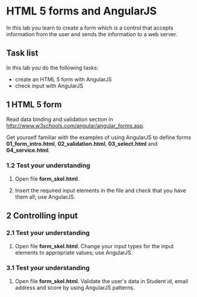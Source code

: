 # HTML 5 forms and AngularJS

In this lab you learn to create a form which is a control that accepts information from the user and sends the information to a web server.


## Task list

In this lab you do the following tasks:

- create an HTML 5 form with AngularJS
- check input with AngularJS


## 1 HTML 5 form

Read data binding and validation section in http://www.w3schools.com/angular/angular_forms.asp.

Get yourself familiar with the examples of using AngularJS to define forms **01_form_intro.html**, **02_validation.html**, 
**03_select.html** and **04_service.html**.

### 1.2 Test your understanding

1. Open file **form_skel.html**. 
    
      
2. Insert the required input elements in the file and check that you have them all; use AngularJS.


## 2 Controlling input


### 2.1 Test your understanding

1. Open file **form_skel.html**. Change your input types for the input elements to appropriate values; use AngularJS.


### 3.1 Test your understanding

1. Open file **form_skel.html**. Validate the user's data in Student id, email address and score by using AngularJS patterns.
